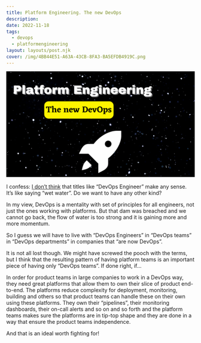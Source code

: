```yaml
---
title: Platform Engineering. The new DevOps
description: 
date: 2022-11-18
tags:
  - devops
  - platformengineering
layout: layouts/post.njk
cover: /img/4BB44E51-A63A-43CB-8FA3-BA5EFDB4919C.png
---
```


![](/img/4BB44E51-A63A-43CB-8FA3-BA5EFDB4919C.png)

I confess: [I don’t think](https://alexchiri.blog/posts/2022-11-10-i-dreamed-about-devops/) that titles like “DevOps Engineer” make any sense. It’s like saying “wet water”. Do we want to have any other kind?

In my view, DevOps is a mentality with set of principles for all engineers, not just the ones working with platforms. But that dam was breached and we cannot go back, the flow of water is too strong and it is gaining more and more momentum.

So I guess we will have to live with “DevOps Engineers” in  “DevOps teams” in “DevOps departments” in companies that “are now DevOps”.

It is not all lost though. We might have screwed the pooch with the terms, but I think that the resulting pattern of having platform teams is an important piece of having only “DevOps teams”. If done right, if…

In order for product teams in large companies to work in a DevOps way, they need great platforms that allow them to own their slice of product end-to-end. The platforms reduce complexity for deployment, monitoring, building and others so that product teams can handle these on their own using these platforms. They own their “pipelines”, their monitoring dashboards, their on-call alerts and so on and so forth and the platform teams makes sure the platforms are in tip-top shape and they are done in a way that ensure the product teams independence.

And that is an ideal worth fighting for! 
